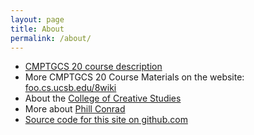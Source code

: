 ```yaml
---
layout: page
title: About
permalink: /about/
---
```


* [CMPTGCS 20 course description](https://ccs.ucsb.edu/courses/introduction-to-computer-science-non-majors)
* More CMPTGCS 20 Course Materials on the website: [foo.cs.ucsb.edu/8wiki](https://foo.cs.ucsb.edu/8wiki)
* About the [College of Creative Studies](https://ccs.ucsb.edu)
* More about [Phill Conrad](https://www.cs.ucsb.edu/~pconrad)
* [Source code for this site on github.com](https://github.com/UCSB-CMPTGCS20-S16/UCSB-CMPTGCS20-S16.github.io)

